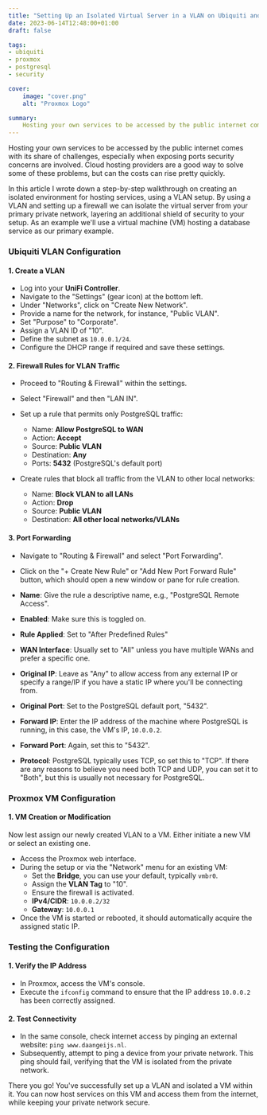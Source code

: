 ```yaml
---
title: "Setting Up an Isolated Virtual Server in a VLAN on Ubiquiti and Proxmox"
date: 2023-06-14T12:48:00+01:00
draft: false

tags:
- ubiquiti
- proxmox
- postgresql
- security

cover:
    image: "cover.png"
    alt: "Proxmox Logo"

summary:
    Hosting your own services to be accessed by the public internet comes with its share of challenges, especially when exposing ports security concerns are involved. Cloud hosting providers are a good way to solve some of these problems, but can the costs can rise pretty quickly.
---
```

Hosting your own services to be accessed by the public internet comes with its share of challenges, especially when exposing ports security concerns are involved. Cloud hosting providers are a good way to solve some of these problems, but can the costs can rise pretty quickly. 

In this article I wrote down a  step-by-step walkthrough on creating an isolated environment for hosting services, using a VLAN setup.  By using a VLAN and setting up a firewall we can isolate the virtual server from your primary private network, layering an additional shield of security to your setup. As an example we'll use a virtual machine (VM) hosting a database service as our primary example.
### Ubiquiti VLAN Configuration

#### 1. Create a VLAN

-   Log into your **UniFi Controller**.
-   Navigate to the "Settings" (gear icon) at the bottom left.
-   Under "Networks", click on "Create New Network".
-   Provide a name for the network, for instance, "Public VLAN".
-   Set "Purpose" to "Corporate".
-   Assign a VLAN ID of "10".
-   Define the subnet as `10.0.0.1/24`.
-   Configure the DHCP range if required and save these settings.

#### 2. Firewall Rules for VLAN Traffic

-   Proceed to "Routing & Firewall" within the settings.
-   Select "Firewall" and then "LAN IN".
-   Set up a rule that permits only PostgreSQL traffic:
    
    -   Name: **Allow PostgreSQL to WAN**
    -   Action: **Accept**
    -   Source: **Public VLAN**
    -   Destination: **Any**
    -   Ports: **5432** (PostgreSQL's default port)
-   Create rules that block all traffic from the VLAN to other local networks:
    
    -   Name: **Block VLAN to all LANs**
    -   Action: **Drop**
    -   Source: **Public VLAN**
    -   Destination: **All other local networks/VLANs**

#### 3. Port Forwarding

-   Navigate to "Routing & Firewall" and select "Port Forwarding".
-  Click on the "+ Create New Rule" or "Add New Port Forward Rule" button, which should open a new window or pane for rule creation.

-   **Name**: Give the rule a descriptive name, e.g., "PostgreSQL Remote Access".
-   **Enabled**: Make sure this is toggled on.
-   **Rule Applied**: Set to "After Predefined Rules"
-   **WAN Interface**: Usually set to "All" unless you have multiple WANs and prefer a specific one.
-   **Original IP**: Leave as "Any" to allow access from any external IP or specify a range/IP if you have a static IP where you'll be connecting from.
-   **Original Port**: Set to the PostgreSQL default port, "5432".
-   **Forward IP**: Enter the IP address of the machine where PostgreSQL is running, in this case, the VM's IP, `10.0.0.2`.
-   **Forward Port**: Again, set this to "5432".
-   **Protocol**: PostgreSQL typically uses TCP, so set this to "TCP". If there are any reasons to believe you need both TCP and UDP, you can set it to "Both", but this is usually not necessary for PostgreSQL.

### Proxmox VM Configuration

####  1. VM Creation or Modification
Now lest assign our newly created VLAN to a VM. Either initiate a new VM or select an existing one.
-   Access the Proxmox web interface.
-   During the setup or via the "Network" menu for an existing VM:
    -   Set the **Bridge**, you can use your default, typically `vmbr0`.
    -   Assign the **VLAN Tag** to "10".
    -   Ensure the firewall is activated.
    -   **IPv4/CIDR**: `10.0.0.2/32`
    -   **Gateway**: `10.0.0.1`
-   Once the VM is started or rebooted, it should automatically acquire the assigned static IP.

### Testing the Configuration

####  1. Verify the IP Address
    
-   In Proxmox, access the VM's console.
-   Execute the `ifconfig` command to ensure that the IP address `10.0.0.2` has been correctly assigned.
####  2. Test Connectivity
 
-   In the same console, check internet access by pinging an external website: `ping www.daangeijs.nl`.
-   Subsequently, attempt to ping a device from your private network. This ping should fail, verifying that the VM is isolated from the private network.

There you go! You've successfully set up a VLAN and isolated a VM within it. You can now host services on this VM and access them from the internet, while keeping your private network secure. 